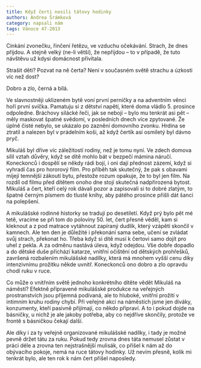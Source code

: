 ```yaml
---
title: Když čerti nosili tátovy hodinky
authors: Andrea Šrámková
category: napsali nám
tags: Vánoce 47-2013
---
```


Cinkání zvonečku, řinčení řetězu, ve vzduchu očekávání. Strach, že dnes přijdou. A stejně velký (ne-li větší), že nepřijdou – to v případě, že tuto návštěvu už kdysi domácnost přivítala.

Strašit děti? Pozvat na ně čerta? Není v současném světě strachu a úzkosti víc než dost?

Dobro a zlo, černá a bílá.

Ve slavnostněji uklizeném bytě voní první perníčky a na adventním věnci hoří první svíčka. Pamatuju si z dětství napětí, které doma vládlo 5. prosince odpoledne. Bráchovy silácké řeči, jak se nebojí – bylo mu tenkrát asi pět – měly maskovat špatné svědomí, v posledních dnech více zpytované. Že úplně čisté nebylo, se ukázalo po zaznění domovního zvonku. Hrdina se ztratil a nalezen byl v prádelním koši, až když čertík asi osmiletý byl dávno pryč.

Mikuláš byl dříve víc záležitostí rodiny, než je tomu nyní. Ve zdech domova sílil vztah důvěry, když se dítě mohlo bát v bezpečí mámina náručí. Koneckonců i dospělí se někdy rádi bojí, i oni dají přednost zázemí, když si vyhradí čas pro hororový film. Pro příběh tak skutečný, že pak s obavami míjejí temnější zákoutí bytu, přestože rozum opakuje, že to byl jen film. Na rozdíl od filmu před dítětem onoho dne stojí skutečná nadpřirozená bytost. Mikuláš a čert, kteří celý rok dávali pozor a zapisovali si to dobré zlatým, to špatné černým písmem do tlusté knihy, aby pátého prosince přišli dát šanci na polepšení.

A mikulášské rodinné historky se tradují po desetiletí. Když prý bylo pět mé tetě, vracíme se při tom do poloviny 50. let, čert přesně věděl, kam si kleknout a z pod matrace vytáhnout zapíraný dudlík, který vzápětí skončil v kamnech. Ale ten den je důležité i překonání sama sebe, učení se zvládat svůj strach, překonat ho. Třeba když si dítě musí k čertovi samo dojít pro uhel z pekla. A za odměnu nastává úleva, když odejdou. Vše dobře dopadlo a do dětské duše přichází katarze, vnitřní očištění od dětských prohřešků, završená rozbalením mikulášské nadílky, která má mnohem vyšší cenu díky intenzivnímu prožitku někde uvnitř. Koneckonců ono dobro a zlo opravdu chodí ruku v ruce.

Co může o vnitřním světě jednoho konkrétního dítěte vědět Mikuláš na náměstí? Efektně připravené mikulášské produkce na veřejných prostranstvích jsou příjemná podívaná, ale to hluboké, vnitřní prožití v intimním kruhu rodiny chybí. Při veřejné akci na náměstích jsme jen diváky, konzumenty, kteří pasivně přijímají, co někdo připraví. A to i pokud dojde na básničky, u nichž je ale jakoby potřeba, aby co nejdříve skončily, protože ve frontě s básničkou čekají další.

Ale díky i za ty veřejně organizované mikulášské nadílky, i tady je možné pevně držet tátu za ruku. Pokud tedy zrovna dnes táta nemusel zůstat v práci déle a zrovna ten nejstrašnější mulisák, co přišel k nám až do obývacího pokoje, nemá na ruce tátovy hodinky. Už nevím přesně, kolik mi tenkrát bylo, ale ten rok k nám čert přišel naposledy.